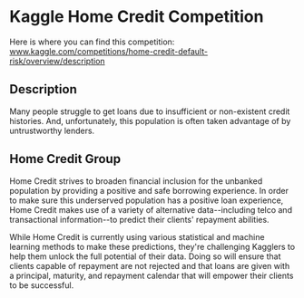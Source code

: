# Kaggle Home Credit Competition

Here is where you can find this competition: www.kaggle.com/competitions/home-credit-default-risk/overview/description

## Description

Many people struggle to get loans due to insufficient or non-existent credit histories. And, unfortunately, this population is often taken advantage of by untrustworthy lenders.

## Home Credit Group

Home Credit strives to broaden financial inclusion for the unbanked population by providing a positive and safe borrowing experience. In order to make sure this underserved population has a positive loan experience, Home Credit makes use of a variety of alternative data--including telco and transactional information--to predict their clients' repayment abilities.

While Home Credit is currently using various statistical and machine learning methods to make these predictions, they're challenging Kagglers to help them unlock the full potential of their data. Doing so will ensure that clients capable of repayment are not rejected and that loans are given with a principal, maturity, and repayment calendar that will empower their clients to be successful.
